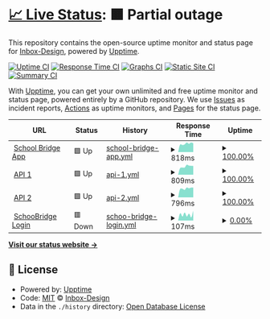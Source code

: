 # [📈 Live Status](https://status.bridge.school.nz): <!--live status--> **🟧 Partial outage**

This repository contains the open-source uptime monitor and status page for [Inbox-Design](https://status.bridge.school.nz), powered by [Upptime](https://github.com/upptime/upptime).

[![Uptime CI](https://github.com/Inbox-Design/bridge-status/workflows/Uptime%20CI/badge.svg)](https://github.com/Inbox-Design/bridge-status/actions?query=workflow%3A%22Uptime+CI%22)
[![Response Time CI](https://github.com/Inbox-Design/bridge-status/workflows/Response%20Time%20CI/badge.svg)](https://github.com/Inbox-Design/bridge-status/actions?query=workflow%3A%22Response+Time+CI%22)
[![Graphs CI](https://github.com/Inbox-Design/bridge-status/workflows/Graphs%20CI/badge.svg)](https://github.com/Inbox-Design/bridge-status/actions?query=workflow%3A%22Graphs+CI%22)
[![Static Site CI](https://github.com/Inbox-Design/bridge-status/workflows/Static%20Site%20CI/badge.svg)](https://github.com/Inbox-Design/bridge-status/actions?query=workflow%3A%22Static+Site+CI%22)
[![Summary CI](https://github.com/Inbox-Design/bridge-status/workflows/Summary%20CI/badge.svg)](https://github.com/Inbox-Design/bridge-status/actions?query=workflow%3A%22Summary+CI%22)

With [Upptime](https://upptime.js.org), you can get your own unlimited and free uptime monitor and status page, powered entirely by a GitHub repository. We use [Issues](https://github.com/Inbox-Design/bridge-status/issues) as incident reports, [Actions](https://github.com/Inbox-Design/bridge-status/actions) as uptime monitors, and [Pages](https://status.bridge.school.nz) for the status page.

<!--start: status pages-->
<!-- This summary is generated by Upptime (https://github.com/upptime/upptime) -->
<!-- Do not edit this manually, your changes will be overwritten -->
<!-- prettier-ignore -->
| URL | Status | History | Response Time | Uptime |
| --- | ------ | ------- | ------------- | ------ |
| <img alt="" src="https://icons.duckduckgo.com/ip3/tidewater.bridge.school.nz.ico" height="13"> [School Bridge App](https://tidewater.bridge.school.nz) | 🟩 Up | [school-bridge-app.yml](https://github.com/Inbox-Design/bridge-status/commits/HEAD/history/school-bridge-app.yml) | <details><summary><img alt="Response time graph" src="./graphs/school-bridge-app/response-time-week.png" height="20"> 818ms</summary><br><a href="https://status.bridge.school.nz/history/school-bridge-app"><img alt="Response time 834" src="https://img.shields.io/endpoint?url=https%3A%2F%2Fraw.githubusercontent.com%2FInbox-Design%2Fbridge-status%2FHEAD%2Fapi%2Fschool-bridge-app%2Fresponse-time.json"></a><br><a href="https://status.bridge.school.nz/history/school-bridge-app"><img alt="24-hour response time 858" src="https://img.shields.io/endpoint?url=https%3A%2F%2Fraw.githubusercontent.com%2FInbox-Design%2Fbridge-status%2FHEAD%2Fapi%2Fschool-bridge-app%2Fresponse-time-day.json"></a><br><a href="https://status.bridge.school.nz/history/school-bridge-app"><img alt="7-day response time 818" src="https://img.shields.io/endpoint?url=https%3A%2F%2Fraw.githubusercontent.com%2FInbox-Design%2Fbridge-status%2FHEAD%2Fapi%2Fschool-bridge-app%2Fresponse-time-week.json"></a><br><a href="https://status.bridge.school.nz/history/school-bridge-app"><img alt="30-day response time 773" src="https://img.shields.io/endpoint?url=https%3A%2F%2Fraw.githubusercontent.com%2FInbox-Design%2Fbridge-status%2FHEAD%2Fapi%2Fschool-bridge-app%2Fresponse-time-month.json"></a><br><a href="https://status.bridge.school.nz/history/school-bridge-app"><img alt="1-year response time 834" src="https://img.shields.io/endpoint?url=https%3A%2F%2Fraw.githubusercontent.com%2FInbox-Design%2Fbridge-status%2FHEAD%2Fapi%2Fschool-bridge-app%2Fresponse-time-year.json"></a></details> | <details><summary><a href="https://status.bridge.school.nz/history/school-bridge-app">100.00%</a></summary><a href="https://status.bridge.school.nz/history/school-bridge-app"><img alt="All-time uptime 99.53%" src="https://img.shields.io/endpoint?url=https%3A%2F%2Fraw.githubusercontent.com%2FInbox-Design%2Fbridge-status%2FHEAD%2Fapi%2Fschool-bridge-app%2Fuptime.json"></a><br><a href="https://status.bridge.school.nz/history/school-bridge-app"><img alt="24-hour uptime 100.00%" src="https://img.shields.io/endpoint?url=https%3A%2F%2Fraw.githubusercontent.com%2FInbox-Design%2Fbridge-status%2FHEAD%2Fapi%2Fschool-bridge-app%2Fuptime-day.json"></a><br><a href="https://status.bridge.school.nz/history/school-bridge-app"><img alt="7-day uptime 100.00%" src="https://img.shields.io/endpoint?url=https%3A%2F%2Fraw.githubusercontent.com%2FInbox-Design%2Fbridge-status%2FHEAD%2Fapi%2Fschool-bridge-app%2Fuptime-week.json"></a><br><a href="https://status.bridge.school.nz/history/school-bridge-app"><img alt="30-day uptime 99.78%" src="https://img.shields.io/endpoint?url=https%3A%2F%2Fraw.githubusercontent.com%2FInbox-Design%2Fbridge-status%2FHEAD%2Fapi%2Fschool-bridge-app%2Fuptime-month.json"></a><br><a href="https://status.bridge.school.nz/history/school-bridge-app"><img alt="1-year uptime 99.53%" src="https://img.shields.io/endpoint?url=https%3A%2F%2Fraw.githubusercontent.com%2FInbox-Design%2Fbridge-status%2FHEAD%2Fapi%2Fschool-bridge-app%2Fuptime-year.json"></a></details>
| <img alt="" src="https://icons.duckduckgo.com/ip3/api-191.bridge.school.nz.ico" height="13"> [API 1](https://api-191.bridge.school.nz) | 🟩 Up | [api-1.yml](https://github.com/Inbox-Design/bridge-status/commits/HEAD/history/api-1.yml) | <details><summary><img alt="Response time graph" src="./graphs/api-1/response-time-week.png" height="20"> 809ms</summary><br><a href="https://status.bridge.school.nz/history/api-1"><img alt="Response time 875" src="https://img.shields.io/endpoint?url=https%3A%2F%2Fraw.githubusercontent.com%2FInbox-Design%2Fbridge-status%2FHEAD%2Fapi%2Fapi-1%2Fresponse-time.json"></a><br><a href="https://status.bridge.school.nz/history/api-1"><img alt="24-hour response time 859" src="https://img.shields.io/endpoint?url=https%3A%2F%2Fraw.githubusercontent.com%2FInbox-Design%2Fbridge-status%2FHEAD%2Fapi%2Fapi-1%2Fresponse-time-day.json"></a><br><a href="https://status.bridge.school.nz/history/api-1"><img alt="7-day response time 809" src="https://img.shields.io/endpoint?url=https%3A%2F%2Fraw.githubusercontent.com%2FInbox-Design%2Fbridge-status%2FHEAD%2Fapi%2Fapi-1%2Fresponse-time-week.json"></a><br><a href="https://status.bridge.school.nz/history/api-1"><img alt="30-day response time 825" src="https://img.shields.io/endpoint?url=https%3A%2F%2Fraw.githubusercontent.com%2FInbox-Design%2Fbridge-status%2FHEAD%2Fapi%2Fapi-1%2Fresponse-time-month.json"></a><br><a href="https://status.bridge.school.nz/history/api-1"><img alt="1-year response time 875" src="https://img.shields.io/endpoint?url=https%3A%2F%2Fraw.githubusercontent.com%2FInbox-Design%2Fbridge-status%2FHEAD%2Fapi%2Fapi-1%2Fresponse-time-year.json"></a></details> | <details><summary><a href="https://status.bridge.school.nz/history/api-1">100.00%</a></summary><a href="https://status.bridge.school.nz/history/api-1"><img alt="All-time uptime 99.66%" src="https://img.shields.io/endpoint?url=https%3A%2F%2Fraw.githubusercontent.com%2FInbox-Design%2Fbridge-status%2FHEAD%2Fapi%2Fapi-1%2Fuptime.json"></a><br><a href="https://status.bridge.school.nz/history/api-1"><img alt="24-hour uptime 100.00%" src="https://img.shields.io/endpoint?url=https%3A%2F%2Fraw.githubusercontent.com%2FInbox-Design%2Fbridge-status%2FHEAD%2Fapi%2Fapi-1%2Fuptime-day.json"></a><br><a href="https://status.bridge.school.nz/history/api-1"><img alt="7-day uptime 100.00%" src="https://img.shields.io/endpoint?url=https%3A%2F%2Fraw.githubusercontent.com%2FInbox-Design%2Fbridge-status%2FHEAD%2Fapi%2Fapi-1%2Fuptime-week.json"></a><br><a href="https://status.bridge.school.nz/history/api-1"><img alt="30-day uptime 99.84%" src="https://img.shields.io/endpoint?url=https%3A%2F%2Fraw.githubusercontent.com%2FInbox-Design%2Fbridge-status%2FHEAD%2Fapi%2Fapi-1%2Fuptime-month.json"></a><br><a href="https://status.bridge.school.nz/history/api-1"><img alt="1-year uptime 99.66%" src="https://img.shields.io/endpoint?url=https%3A%2F%2Fraw.githubusercontent.com%2FInbox-Design%2Fbridge-status%2FHEAD%2Fapi%2Fapi-1%2Fuptime-year.json"></a></details>
| <img alt="" src="https://icons.duckduckgo.com/ip3/api-193.bridge.school.nz.ico" height="13"> [API 2](https://api-193.bridge.school.nz) | 🟩 Up | [api-2.yml](https://github.com/Inbox-Design/bridge-status/commits/HEAD/history/api-2.yml) | <details><summary><img alt="Response time graph" src="./graphs/api-2/response-time-week.png" height="20"> 796ms</summary><br><a href="https://status.bridge.school.nz/history/api-2"><img alt="Response time 877" src="https://img.shields.io/endpoint?url=https%3A%2F%2Fraw.githubusercontent.com%2FInbox-Design%2Fbridge-status%2FHEAD%2Fapi%2Fapi-2%2Fresponse-time.json"></a><br><a href="https://status.bridge.school.nz/history/api-2"><img alt="24-hour response time 866" src="https://img.shields.io/endpoint?url=https%3A%2F%2Fraw.githubusercontent.com%2FInbox-Design%2Fbridge-status%2FHEAD%2Fapi%2Fapi-2%2Fresponse-time-day.json"></a><br><a href="https://status.bridge.school.nz/history/api-2"><img alt="7-day response time 796" src="https://img.shields.io/endpoint?url=https%3A%2F%2Fraw.githubusercontent.com%2FInbox-Design%2Fbridge-status%2FHEAD%2Fapi%2Fapi-2%2Fresponse-time-week.json"></a><br><a href="https://status.bridge.school.nz/history/api-2"><img alt="30-day response time 813" src="https://img.shields.io/endpoint?url=https%3A%2F%2Fraw.githubusercontent.com%2FInbox-Design%2Fbridge-status%2FHEAD%2Fapi%2Fapi-2%2Fresponse-time-month.json"></a><br><a href="https://status.bridge.school.nz/history/api-2"><img alt="1-year response time 877" src="https://img.shields.io/endpoint?url=https%3A%2F%2Fraw.githubusercontent.com%2FInbox-Design%2Fbridge-status%2FHEAD%2Fapi%2Fapi-2%2Fresponse-time-year.json"></a></details> | <details><summary><a href="https://status.bridge.school.nz/history/api-2">100.00%</a></summary><a href="https://status.bridge.school.nz/history/api-2"><img alt="All-time uptime 99.68%" src="https://img.shields.io/endpoint?url=https%3A%2F%2Fraw.githubusercontent.com%2FInbox-Design%2Fbridge-status%2FHEAD%2Fapi%2Fapi-2%2Fuptime.json"></a><br><a href="https://status.bridge.school.nz/history/api-2"><img alt="24-hour uptime 100.00%" src="https://img.shields.io/endpoint?url=https%3A%2F%2Fraw.githubusercontent.com%2FInbox-Design%2Fbridge-status%2FHEAD%2Fapi%2Fapi-2%2Fuptime-day.json"></a><br><a href="https://status.bridge.school.nz/history/api-2"><img alt="7-day uptime 100.00%" src="https://img.shields.io/endpoint?url=https%3A%2F%2Fraw.githubusercontent.com%2FInbox-Design%2Fbridge-status%2FHEAD%2Fapi%2Fapi-2%2Fuptime-week.json"></a><br><a href="https://status.bridge.school.nz/history/api-2"><img alt="30-day uptime 99.92%" src="https://img.shields.io/endpoint?url=https%3A%2F%2Fraw.githubusercontent.com%2FInbox-Design%2Fbridge-status%2FHEAD%2Fapi%2Fapi-2%2Fuptime-month.json"></a><br><a href="https://status.bridge.school.nz/history/api-2"><img alt="1-year uptime 99.68%" src="https://img.shields.io/endpoint?url=https%3A%2F%2Fraw.githubusercontent.com%2FInbox-Design%2Fbridge-status%2FHEAD%2Fapi%2Fapi-2%2Fuptime-year.json"></a></details>
| <img alt="" src="https://icons.duckduckgo.com/ip3/login.bridge.school.nz.ico" height="13"> [SchooBridge Login](https://login.bridge.school.nz) | 🟥 Down | [schoo-bridge-login.yml](https://github.com/Inbox-Design/bridge-status/commits/HEAD/history/schoo-bridge-login.yml) | <details><summary><img alt="Response time graph" src="./graphs/schoo-bridge-login/response-time-week.png" height="20"> 107ms</summary><br><a href="https://status.bridge.school.nz/history/schoo-bridge-login"><img alt="Response time 103" src="https://img.shields.io/endpoint?url=https%3A%2F%2Fraw.githubusercontent.com%2FInbox-Design%2Fbridge-status%2FHEAD%2Fapi%2Fschoo-bridge-login%2Fresponse-time.json"></a><br><a href="https://status.bridge.school.nz/history/schoo-bridge-login"><img alt="24-hour response time 168" src="https://img.shields.io/endpoint?url=https%3A%2F%2Fraw.githubusercontent.com%2FInbox-Design%2Fbridge-status%2FHEAD%2Fapi%2Fschoo-bridge-login%2Fresponse-time-day.json"></a><br><a href="https://status.bridge.school.nz/history/schoo-bridge-login"><img alt="7-day response time 107" src="https://img.shields.io/endpoint?url=https%3A%2F%2Fraw.githubusercontent.com%2FInbox-Design%2Fbridge-status%2FHEAD%2Fapi%2Fschoo-bridge-login%2Fresponse-time-week.json"></a><br><a href="https://status.bridge.school.nz/history/schoo-bridge-login"><img alt="30-day response time 98" src="https://img.shields.io/endpoint?url=https%3A%2F%2Fraw.githubusercontent.com%2FInbox-Design%2Fbridge-status%2FHEAD%2Fapi%2Fschoo-bridge-login%2Fresponse-time-month.json"></a><br><a href="https://status.bridge.school.nz/history/schoo-bridge-login"><img alt="1-year response time 103" src="https://img.shields.io/endpoint?url=https%3A%2F%2Fraw.githubusercontent.com%2FInbox-Design%2Fbridge-status%2FHEAD%2Fapi%2Fschoo-bridge-login%2Fresponse-time-year.json"></a></details> | <details><summary><a href="https://status.bridge.school.nz/history/schoo-bridge-login">0.00%</a></summary><a href="https://status.bridge.school.nz/history/schoo-bridge-login"><img alt="All-time uptime 0.00%" src="https://img.shields.io/endpoint?url=https%3A%2F%2Fraw.githubusercontent.com%2FInbox-Design%2Fbridge-status%2FHEAD%2Fapi%2Fschoo-bridge-login%2Fuptime.json"></a><br><a href="https://status.bridge.school.nz/history/schoo-bridge-login"><img alt="24-hour uptime 0.00%" src="https://img.shields.io/endpoint?url=https%3A%2F%2Fraw.githubusercontent.com%2FInbox-Design%2Fbridge-status%2FHEAD%2Fapi%2Fschoo-bridge-login%2Fuptime-day.json"></a><br><a href="https://status.bridge.school.nz/history/schoo-bridge-login"><img alt="7-day uptime 0.00%" src="https://img.shields.io/endpoint?url=https%3A%2F%2Fraw.githubusercontent.com%2FInbox-Design%2Fbridge-status%2FHEAD%2Fapi%2Fschoo-bridge-login%2Fuptime-week.json"></a><br><a href="https://status.bridge.school.nz/history/schoo-bridge-login"><img alt="30-day uptime 0.00%" src="https://img.shields.io/endpoint?url=https%3A%2F%2Fraw.githubusercontent.com%2FInbox-Design%2Fbridge-status%2FHEAD%2Fapi%2Fschoo-bridge-login%2Fuptime-month.json"></a><br><a href="https://status.bridge.school.nz/history/schoo-bridge-login"><img alt="1-year uptime 0.00%" src="https://img.shields.io/endpoint?url=https%3A%2F%2Fraw.githubusercontent.com%2FInbox-Design%2Fbridge-status%2FHEAD%2Fapi%2Fschoo-bridge-login%2Fuptime-year.json"></a></details>

<!--end: status pages-->

[**Visit our status website →**](https://status.bridge.school.nz)

## 📄 License

- Powered by: [Upptime](https://github.com/upptime/upptime)
- Code: [MIT](./LICENSE) © [Inbox-Design](https://status.bridge.school.nz)
- Data in the `./history` directory: [Open Database License](https://opendatacommons.org/licenses/odbl/1-0/)
